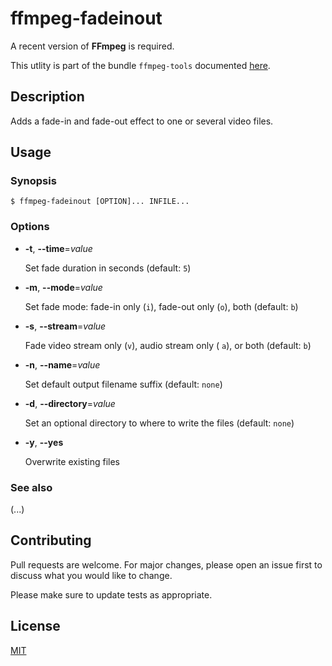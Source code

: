 # ffmpeg-fadeinout

A recent version of **FFmpeg** is required.

This utlity is part of the bundle `ffmpeg-tools` documented [here](../../README.md).

## Description

Adds a fade-in and fade-out effect to one or several video files.

## Usage

### Synopsis

```console
$ ffmpeg-fadeinout [OPTION]... INFILE...
```

### Options

- **-t**, **--time**=_value_

  Set fade duration in seconds (default: `5`)

- **-m**, **--mode**=_value_

  Set fade mode: fade-in only (`i`), fade-out only (`o`), both (default: `b`)

- **-s**, **--stream**=_value_

  Fade video stream only (`v`), audio stream only ( `a`), or both (default: `b`)

- **-n**, **--name**=_value_

  Set default output filename suffix (default: `none`)

- **-d**, **--directory**=_value_

  Set an optional directory to where to write the files (default: `none`)

- **-y**, **--yes**

  Overwrite existing files

### See also

(...)

## Contributing

Pull requests are welcome. For major changes, please open an issue first to discuss what you would like to change.

Please make sure to update tests as appropriate.

## License

[MIT](https://choosealicense.com/licenses/mit/)
